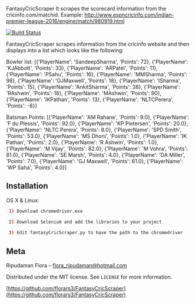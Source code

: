 FantasyCricScraper
It scrapes the scorecard information from the cricinfo.com/matchid.
Example:
http://www.espncricinfo.com/indian-premier-league-2016/engine/match/980919.html


[![Build Status][travis-image]][travis-url]

FantasyCricScraper scrapes information from the cricinfo website and then
displays into a list which looks like the following:

Bowler list: [{'PlayerName': 'SandeepSharma', 'Points': 72}, {'PlayerName': 'KJAbbott', 'Points': 33}, {'PlayerName': 'ARPatel', 'Points': 11}, {'PlayerName': 'PSahu', 'Points': 16}, {'PlayerName': 'MMSharma', 'Points': 98}, {'PlayerName': 'GJMaxwell', 'Points': 18}, {'PlayerName': 'ISharma', 'Points': 15}, {'PlayerName': 'AnkitSharma', 'Points': 38}, {'PlayerName': 'RAshwin', 'Points': 18}, {'PlayerName': 'MAshwin', 'Points': 90}, {'PlayerName': 'IKPathan', 'Points': 13}, {'PlayerName': 'NLTCPerera', 'Points': -8}]

Batsman Points: [{'PlayerName': 'AM Rahane', 'Points': 9.0}, {'PlayerName': 'F du Plessis', 'Points': 92.0}, {'PlayerName': 'KP Pietersen', 'Points': 20.0}, {'PlayerName': 'NLTC Perera', 'Points': 8.0}, {'PlayerName': 'SPD Smith', 'Points': 53.0}, {'PlayerName': 'MS Dhoni', 'Points': 1.0}, {'PlayerName': 'IK Pathan', 'Points': 2.0}, {'PlayerName': 'R Ashwin', 'Points': 1.0}, {'PlayerName': 'M Vijay', 'Points': 82.0}, {'PlayerName': 'M Vohra', 'Points': 81.0}, {'PlayerName': 'SE Marsh', 'Points': 4.0}, {'PlayerName': 'DA Miller', 'Points': 7.0}, {'PlayerName': 'GJ Maxwell', 'Points': 61.0}, {'PlayerName': 'WP Saha', 'Points': 4.0}]

## Installation

OS X & Linux:

```sh
 1) Download chromedriver.exe

 2) Download Selenium and add the libraries to your project
 
 3) Edit fantasyCricScraper.py to have the path to the chromedriver

```

## Meta

Ripudaman Flora – flora_ripudaman@hotmail.com

Distributed under the MIT license. See ``LICENSE`` for more information.

[https://github.com/florars3/FantasyCricScraper](https://github.com/florars3/FantasyCricScraper)

[npm-image]: https://img.shields.io/npm/v/datadog-metrics.svg?style=flat-square
[npm-url]: https://npmjs.org/package/datadog-metrics
[npm-downloads]: https://img.shields.io/npm/dm/datadog-metrics.svg?style=flat-square
[travis-image]: https://img.shields.io/travis/dbader/node-datadog-metrics/master.svg?style=flat-square
[travis-url]: https://travis-ci.org/dbader/node-datadog-metrics
